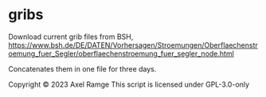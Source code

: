 # gribs
Download current grib files from BSH, https://www.bsh.de/DE/DATEN/Vorhersagen/Stroemungen/Oberflaechenstroemung_fuer_Segler/oberflaechenstroemung_fuer_segler_node.html

Concatenates them in one file for three days.

Copyright © 2023 Axel Ramge
This script is licensed under GPL-3.0-only


